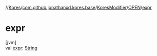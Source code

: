 //[Kores](../../../../index.md)/[com.github.jonathanxd.kores.base](../../index.md)/[KoresModifier](../index.md)/[OPEN](index.md)/[expr](expr.md)

# expr

[jvm]\
val [expr](expr.md): [String](https://kotlinlang.org/api/latest/jvm/stdlib/kotlin/-string/index.html)
